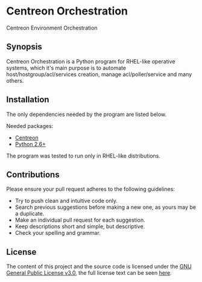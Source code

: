 # Centreon Orchestration
Centreon Environment Orchestration

## Synopsis

Centreon Orchestration is a Python program for RHEL-like operative systems, which it's main purpose is to automate host/hostgroup/acl/services creation, manage acl/poller/service and many others.

## Installation

The only dependencies needed by the program are listed below.

Needed packages:
- [Centreon](https://github.com/centreon/centreon)
- [Python 2.6+](https://www.python.org/download/releases/2.6.6/)

The program was tested to run only in RHEL-like distributions.

## Contributions

Please ensure your pull request adheres to the following guidelines:

- Try to push clean and intuitive code only. 
- Search previous suggestions before making a new one, as yours may be a duplicate.
- Make an individual pull request for each suggestion.
- Keep descriptions short and simple, but descriptive.
- Check your spelling and grammar.

## License

The content of this project and the source code is licensed under the [GNU General Public License v3.0](https://www.gnu.org/licenses/gpl-3.0.en.html), the full license text can be seen [here](LICENSE).

